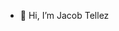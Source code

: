 - 👋 Hi, I’m Jacob Tellez 

<!---
jeinando/jeinando is a ✨ special ✨ repository because its `README.md` (this file) appears on your GitHub profile.
You can click the Preview link to take a look at your changes.
--->
